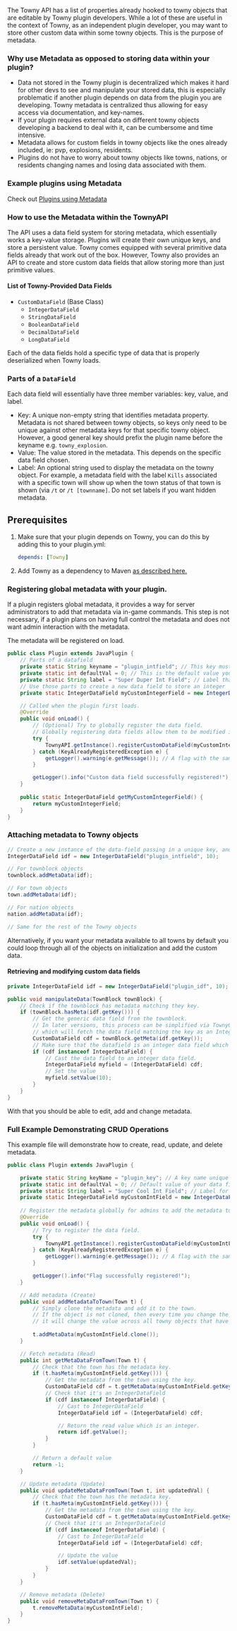 The Towny API has a list of properties already hooked to towny objects that are editable by Towny plugin developers. While a lot of these are useful in the context of Towny, as an independent plugin developer, you may want to store other custom data within some towny objects. This is the purpose of metadata.

### Why use Metadata as opposed to storing data within your plugin?
* Data not stored in the Towny plugin is decentralized which makes it hard for other devs to see and manipulate your stored data, this is especially problematic if another plugin depends on data from the plugin you are developing. Towny metadata is centralized thus allowing for easy access via documentation, and key-names.
* If your plugin requires external data on different towny objects developing a backend to deal with it, can be cumbersome and time intensive.
* Metadata allows for custom fields in towny objects like the ones already included, ie: pvp, explosions, residents.
* Plugins do not have to worry about towny objects like towns, nations, or residents changing names and losing data associated with them.

### Example plugins using Metadata
Check out [Plugins using Metadata](https://github.com/TownyAdvanced/Towny/wiki/Plugins-using-the-Towny-API#plugins-using-metadata)

### How to use the Metadata within the TownyAPI
The API uses a data field system for storing metadata, which essentially works a key-value storage. Plugins will create their own unique keys, and store a persistent value. Towny comes equipped with several primitive data fields already that work out of the box. However, Towny also provides an API to create and store custom data fields that allow storing more than just primitive values.

#### List of Towny-Provided Data Fields
- `CustomDataField` (Base Class)
  - `IntegerDataField`
  - `StringDataField`
  - `BooleanDataField`
  - `DecimalDataField`
  - `LongDataField`

Each of the data fields hold a specific type of data that is properly deserialized when Towny loads.

### Parts of a `DataField`
Each data field will essentially have three member variables: key, value, and label.
* Key: A unique non-empty string that identifies metadata property. Metadata is not shared between towny objects, so keys only need to be unique against other metadata keys for that specific towny object. However, a good general key should prefix the plugin name before the keyname e.g. `towny_explosion`.
* Value: The value stored in the metadata. This depends on the specific data field chosen. 
* Label: An optional string used to display the metadata on the towny object. For example, a metadata field with the label `Kills` associated with a specific town will show up when the town status of that town is shown (via `/t` or `/t [townname]`. Do not set labels if you want hidden metadata.

## Prerequisites 
1) Make sure that your plugin depends on Towny, you can do this by adding this to your plugin.yml:
     ```yaml
     depends: [Towny]
     ```
2) Add Towny as a dependency to Maven [as described here.](https://github.com/TownyAdvanced/Towny/wiki/TownyAPI#getting-started-with-towny-and-your-ide)

### Registering global metadata with your plugin.
If a plugin registers global metadata, it provides a way for server administrators to add that metadata via in-game commands. This step is not necessary, if a plugin plans on having full control the metadata and does not want admin interaction with the metadata.

The metadata will be registered on load.

```java
public class Plugin extends JavaPlugin {
    // Parts of a datafield
    private static String keyname = "plugin_intfield"; // This key must be unique to your plugin.
    private static int defaultVal = 0; // This is the default value your data field will have whenever its added to an object.
    private static String label = "Super Duper Int Field"; // Label that will be displayed when the towny object's status is shown.
    // Use those parts to create a new data field to store an integer
    private static IntegerDataField myCustomIntegerField = new IntegerDataField(keyname, defaultVal, label);

    // Called when the plugin first loads.
    @Override
    public void onLoad() {
        // (Optional) Try to globally register the data field.
        // Globally registering data fields allow them to be modified in-game by administrators.
        try {
            TownyAPI.getInstance().registerCustomDataField(myCustomIntegerField);
        } catch (KeyAlreadyRegisteredException e) {
            getLogger().warning(e.getMessage()); // A flag with the same key name already exists try again
        }

        getLogger().info("Custom data field successfully registered!");
    }
    
    public static IntegerDataField getMyCustomIntegerField() {
        return myCustomIntegerField;
    }
}
```
     
### Attaching metadata to Towny objects
```java
// Create a new instance of the data-field passing in a unique key, and a default value.
IntegerDataField idf = new IntegerDataField("plugin_intfield", 10);

// For townblock objects
townblock.addMetaData(idf);

// For town objects
town.addMetaData(idf);

// For nation objects
nation.addMetaData(idf);

// Same for the rest of the Towny objects
```

Alternatively, if you want your metadata available to all towns by default you could loop through all of the objects on initialization and add the custom data.


#### Retrieving and modifying custom data fields
```java
private IntegerDataField idf = new IntegerDataField("plugin_idf", 10);

public void manipulateData(TownBlock townBlock) {
    // Check if the townblock has metadata matching they key.
    if (townBlock.hasMeta(idf.getKey())) {
        // Get the generic data field from the townblock.
        // In later versions, this process can be simplified via TownyObject#getMeta(key, IntegerDataField.class) 
        // which will fetch the data field matching the key as an IntegerDataField.
        CustomDataField cdf = townBlock.getMeta(idf.getKey());
        // Make sure that the datafield is an integer data field which is what 'idf' is.
        if (cdf instanceof IntegerDataField) {
            // Cast the data field to an integer data field.
            IntegerDataField myfield = (IntegerDataField) cdf;
            // Set the value
            myfield.setValue(10);
        }
    } 
}
```

With that you should be able to edit, add and change metadata.

### Full Example Demonstrating CRUD Operations
This example file will demonstrate how to create, read, update, and delete metadata.

```java
public class Plugin extends JavaPlugin {

    private static String keyName = "plugin_key"; // A key name unique to your plugin.
    private static int defaultVal = 0; // Default value of your data field.
    private static String label = "Super Cool Int Field"; // Label for the metadata that will be displayed when status is called for that towny object.
    private static IntegerDataField myCustomIntField = new IntegerDataField(keyName, defaultVal, label);
    
    // Register the metadata globally for admins to add the metadata to objects via in-game commands. 
    @Override
    public void onLoad() {
        // Try to register the data field.
        try {
            TownyAPI.getInstance().registerCustomDataField(myCustomIntField);
        } catch (KeyAlreadyRegisteredException e) {
            getLogger().warning(e.getMessage()); // A flag with the same key name already exists try again
        }

        getLogger().info("Flag successfully registered!");
    }

    // Add metadata (Create)
    public void addMetadataToTown(Town t) {
        // Simply clone the metadata and add it to the town.
        // If the object is not cloned, then every time you change the value for the field,
        // it will change the value across all towny objects that have the metadata.
        
        t.addMetaData(myCustomIntField.clone());
    }

    // Fetch metadata (Read)
    public int getMetaDataFromTown(Town t) {
        // Check that the town has the metadata key.
        if (t.hasMeta(myCustomIntField.getKey())) {
            // Get the metadata from the town using the key.
            CustomDataField cdf = t.getMetaData(myCustomIntField.getKey());
            // Check that it's an IntegerDataField
            if (cdf instanceof IntegerDataField) {
                // Cast to IntegerDataField
                IntegerDataField idf = (IntegerDataField) cdf;

                // Return the read value which is an integer.
                return idf.getValue();
            }
        }

        // Return a default value
        return -1;
    }

    // Update metadata (Update)
    public void updateMetaDataFromTown(Town t, int updatedVal) {
        // Check that the town has the metadata key.
        if (t.hasMeta(myCustomIntField.getKey())) {
            // Get the metadata from the town using the key.
            CustomDataField cdf = t.getMetaData(myCustomIntField.getKey());
            // Check that it's an IntegerDataField
            if (cdf instanceof IntegerDataField) {
                // Cast to IntegerDataField
                IntegerDataField idf = (IntegerDataField) cdf;

                // Update the value
                idf.setValue(updatedVal);
            }
        }
    }

    // Remove metadata (Delete)
    public void removeMetaDataFromTown(Town t) {
        t.removeMetaData(myCustomIntField);
    }
}
```



